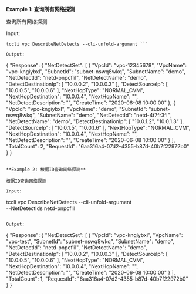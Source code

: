 **Example 1: 查询所有网络探测**

查询所有网络探测

Input: 

```
tccli vpc DescribeNetDetects --cli-unfold-argument ```

Output: 
```
{
    "Response": {
        "NetDetectSet": [
            {
                "VpcId": "vpc-12345678",
                "VpcName": "vpc-kngiybxl",
                "SubnetId": "subnet-nswq8wkq",
                "SubnetName": "demo",
                "NetDetectId": "netd-pnpcflil",
                "NetDetectName": "demo",
                "DetectDestinationIp": [
                    "10.0.0.2",
                    "10.0.0.3"
                ],
                "DetectSourceIp": [
                    "10.0.0.5",
                    "10.0.0.6"
                ],
                "NextHopType": "NORMAL_CVM",
                "NextHopDestination": "10.0.0.4",
                "NextHopName": "",
                "NetDetectDescription": "",
                "CreateTime": "2020-06-08 10:00:00"
            },
            {
                "VpcId": "vpc-kngiybxl",
                "VpcName": "demo",
                "SubnetId": "subnet-nswq8wkq",
                "SubnetName": "demo",
                "NetDetectId": "netd-4t7fr3fi",
                "NetDetectName": "demo",
                "DetectDestinationIp": [
                    "10.0.1.2",
                    "10.0.1.3"
                ],
                "DetectSourceIp": [
                    "10.0.1.5",
                    "10.0.1.6"
                ],
                "NextHopType": "NORMAL_CVM",
                "NextHopDestination": "10.0.0.4",
                "NextHopName": "",
                "NetDetectDescription": "",
                "CreateTime": "2020-06-08 10:00:00"
            }
        ],
        "TotalCount": 2,
        "RequestId": "6aa316a4-07d2-4355-b87d-40b7f22972b0"
    }
}
```

**Example 2: 根据ID查询网络探测**

根据ID查询网络探测

Input: 

```
tccli vpc DescribeNetDetects --cli-unfold-argument  \
    --NetDetectIds netd-pnpcflil
```

Output: 
```
{
    "Response": {
        "NetDetectSet": [
            {
                "VpcId": "vpc-kngiybxl",
                "VpcName": "vpc-test",
                "SubnetId": "subnet-nswq8wkq",
                "SubnetName": "demo",
                "NetDetectId": "netd-pnpcflil",
                "NetDetectName": "demo",
                "DetectDestinationIp": [
                    "10.0.0.2",
                    "10.0.0.3"
                ],
                "DetectSourceIp": [
                    "10.0.0.5",
                    "10.0.0.6"
                ],
                "NextHopType": "NORMAL_CVM",
                "NextHopDestination": "10.0.0.4",
                "NextHopName": "",
                "NetDetectDescription": "",
                "CreateTime": "2020-06-08 10:00:00"
            }
        ],
        "TotalCount": 1,
        "RequestId": "6aa316a4-07d2-4355-b87d-40b7f22972b0"
    }
}
```

